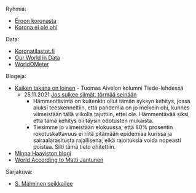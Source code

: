 Ryhmiä:
* [Eroon koronasta](https://www.eroonkoronasta.fi/)
* [Korona ei ole ohi](https://www.koronaeioleohi.com/)

Data:
* [Koronatilastot.fi](https://www.koronatilastot.fi/)
* [Our World in Data](https://ourworldindata.org/coronavirus)
* [WorldOMeter](https://www.worldometers.info/coronavirus/)

Blogeja:
* [Kaiken takana on loinen](https://www.tiede.fi/blogit/kaiken-takana-loinen/) - Tuomas Aivelon kolumni Tiede-lehdessä
  * 25.11.2021 [Jos sulkee silmät, törmää seinään](https://www.tiede.fi/blogit/kaiken-takana-loinen/jos-sulkee-silmat-tormaa-seinaan)
    * Hämmentävintä on kuitenkin ollut tämän syksyn kehitys, jossa aluksi teeskenneltiin, että pandemia on jo melkein ohi, kunnes viimeistään tällä viikolla tajuttiin, ettei ole. Hämmentävää siksi, että tämä kehitys oli täysin odotusten mukaista.
    * Tiesimme jo viimeistään elokuussa, että 80% prosentin rokotuskattavuus ei riitä pitämään epidemiaa kurissa ja sairaalarasitusta rajallisena, eikä rajoituksia voida nopeasti poistaa. Silti tämä tieto ohitettiin.
* [Minna Haaviston blogi](https://www.minnahaavisto.fi/blogi-ver2/)
* [World According to Matti Jantunen](https://worldaccordingtomatti.blog/)

Sarjakuva:
* [S. Malminen seikkailee](https://malminen.blogspot.com/2022/06/s-malminen-seikkailee-562022.html)

